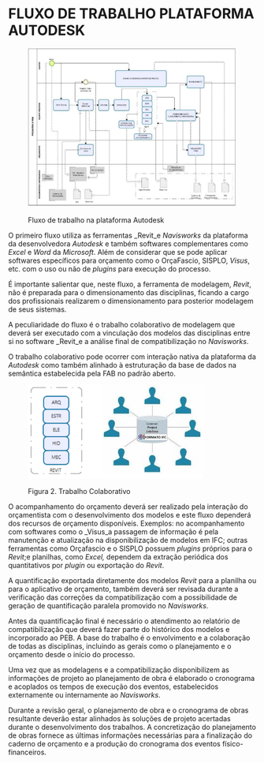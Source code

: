# FLUXO DE TRABALHO PLATAFORMA AUTODESK

<figure><img src="../../../.gitbook/assets/image (1).png" alt=""><figcaption><p>Fluxo de trabalho na plataforma Autodesk</p></figcaption></figure>

O primeiro fluxo utiliza as ferramentas _Revit_e _Navisworks_ da plataforma da desenvolvedora _Autodesk_ e também softwares complementares como _Excel_ e _Word_ da _Microsoft_. Além de considerar que se pode aplicar softwares específicos para orçamento como o OrçaFascio, SISPLO, _Visus_, etc. com o uso ou não de _plugins_ para execução do processo.

É importante salientar que, neste fluxo, a ferramenta de modelagem, _Revit_, não é preparada para o dimensionamento das disciplinas, ficando a cargo dos profissionais realizarem o dimensionamento para posterior modelagem de seus sistemas.

A peculiaridade do fluxo é o trabalho colaborativo de modelagem que deverá ser executado com a vinculação dos modelos das disciplinas entre si no software _Revit_e a análise final de compatibilização no _Navisworks_.

O trabalho colaborativo pode ocorrer com interação nativa da plataforma da _Autodesk_ como também alinhado à estruturação da base de dados na semântica estabelecida pela FAB no padrão aberto.

&#x20;

<figure><img src="../../../.gitbook/assets/image (2).png" alt=""><figcaption><p>Figura 2. Trabalho Colaborativo</p></figcaption></figure>

&#x20;O acompanhamento do orçamento deverá ser realizado pela interação do orçamentista com o desenvolvimento dos modelos e este fluxo dependerá dos recursos de orçamento disponíveis. Exemplos: no acompanhamento com softwares como o _Visus_a passagem de informação é pela manutenção e atualização na disponibilização de modelos em IFC; outras ferramentas como Orçafascio e o SISPLO possuem _plugins_ próprios para o _Revit_;e planilhas, como _Excel,_ dependem da extração periódica dos quantitativos por _plugin_ ou exportação do _Revit_.

A quantificação exportada diretamente dos modelos _Revit_ para a planilha ou para o aplicativo de orçamento, também deverá ser revisada durante a verificação das correções da  compatibilização com a possibilidade de geração de quantificação paralela promovido no _Navisworks_.

Antes da quantificação final é necessário o atendimento ao relatório de compatibilização que deverá fazer parte do histórico dos modelos e incorporado ao PEB. A base do trabalho é o envolvimento e a colaboração de todas as disciplinas, incluindo as gerais como o planejamento e o orçamento desde o início do processo.

Uma vez que as modelagens e a compatibilização disponibilizem as informações de projeto ao planejamento de obra é elaborado o cronograma e acoplados os tempos de execução dos eventos, estabelecidos externamente ou internamente ao _Navisworks_.

Durante a revisão geral, o planejamento de obra e o cronograma de obras resultante deverão estar alinhados às soluções de projeto acertadas durante o desenvolvimento dos trabalhos. A concretização do planejamento de obras fornece as últimas informações necessárias para a finalização do caderno de orçamento e a produção do cronograma dos eventos físico-financeiros.
